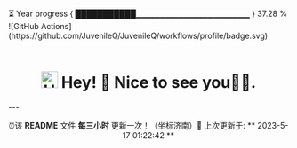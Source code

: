 <div>
    <div style={'display':'flex','justify-content':'space-between'}>
        <span style={'font-size':'12px'}>⏳ Year progress { ███████████▁▁▁▁▁▁▁▁▁▁▁▁▁▁▁▁▁▁▁ } 37.28 %</span>
        <div>![GitHub Actions](https://github.com/JuvenileQ/JuvenileQ/workflows/profile/badge.svg)</div>
    </div>
    <br/>
    <h1 align="center"><img src="https://emojis.slackmojis.com/emojis/images/1531849430/4246/blob-sunglasses.gif?1531849430" width="30" alt='Hello'/> Hey! 👋  Nice to see you💬✨.</h1>
    ---
    <p align="center">⏰该 <b>README</b> 文件 <b>每三小时</b> 更新一次！（坐标济南）🌱 上次更新于: ** 2023-5-17 01:22:42 **<br />
</div>

